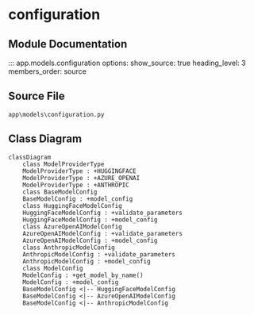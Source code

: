 # configuration

## Module Documentation

::: app.models.configuration
    options:
        show_source: true
        heading_level: 3
        members_order: source

## Source File

`app\models\configuration.py`

## Class Diagram

```mermaid
classDiagram
    class ModelProviderType
    ModelProviderType : +HUGGINGFACE
    ModelProviderType : +AZURE_OPENAI
    ModelProviderType : +ANTHROPIC
    class BaseModelConfig
    BaseModelConfig : +model_config
    class HuggingFaceModelConfig
    HuggingFaceModelConfig : +validate_parameters
    HuggingFaceModelConfig : +model_config
    class AzureOpenAIModelConfig
    AzureOpenAIModelConfig : +validate_parameters
    AzureOpenAIModelConfig : +model_config
    class AnthropicModelConfig
    AnthropicModelConfig : +validate_parameters
    AnthropicModelConfig : +model_config
    class ModelConfig
    ModelConfig : +get_model_by_name()
    ModelConfig : +model_config
    BaseModelConfig <|-- HuggingFaceModelConfig
    BaseModelConfig <|-- AzureOpenAIModelConfig
    BaseModelConfig <|-- AnthropicModelConfig
```
